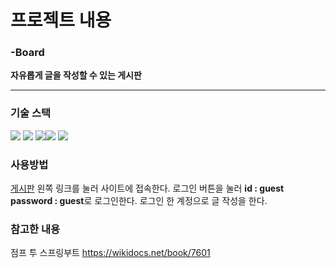 # 프로젝트 내용

  ### -Board
  **자유롭게 글을 작성할 수 있는 게시판**

  ------
  ### 기술 스택 
  <img src="https://img.shields.io/badge/SpringBoot-6DB33F?style=flat-square&logo=springboot&logoColor=white"/></a>  <img src="https://img.shields.io/badge/JavaScript-F7DF1E?style=flat-square&logo=javascript&logoColor=white"/></a>
  <img src="https://img.shields.io/badge/java-007396?style=for-the-badge&logo=java&logoColor=white"></a><img src="https://img.shields.io/badge/mysql-4479A1?style=for-the-badge&logo=mysql&logoColor=white"></a> <img src="https://img.shields.io/badge/amazonaws-232F3E?style=for-the-badge&logo=amazonaws&logoColor=white"></a>


  ### 사용방법
  <a href="http://ec2-15-164-58-170.ap-northeast-2.compute.amazonaws.com:8080">게시판</a> 왼쪽 링크를 눌러 사이트에 접속한다.
  로그인 버튼을 눌러 **id : guest password : guest**로 로그인한다.
  로그인 한 계정으로 글 작성을 한다.



### 참고한 내용
점프 투 스프링부트 https://wikidocs.net/book/7601
